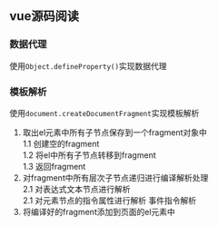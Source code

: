 ## vue源码阅读  
### 数据代理  
使用`Object.defineProperty()`实现数据代理  
### 模板解析  
使用`document.createDocumentFragment`实现模板解析  
1. 取出el元素中所有子节点保存到一个fragment对象中  
  1.1 创建空的fragment  
  1.2 将el中所有子节点转移到fragment  
  1.3 返回fragment  
2. 对fragment中所有层次子节点递归进行编译解析处理  
  2.1 对表达式文本节点进行解析  
  2.1 对元素节点的指令属性进行解析 事件指令解析  
3. 将编译好的fragment添加到页面的el元素中
